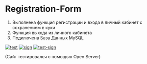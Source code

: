 # Registration-Form
1. Выполнена функция регистрации и входа в личный кабинет с сохранением в куки
2. Функция выхода из личного кабинета
3. Подключена База Данных MySQL

<a href="https://ibb.co/sQ70djf"><img src="https://i.ibb.co/P4k7vxL/test.png" alt="test" border="0"></a>
<a href="https://ibb.co/fCfqJMs"><img src="https://i.ibb.co/FB2mp6F/sign.png" alt="sign" border="0"></a>
<a href="https://ibb.co/88MtvJQ"><img src="https://i.ibb.co/5cTwpdJ/test-sign.png" alt="test-sign" border="0"></a>

(Сайт тестировался с помощью Open Server)
